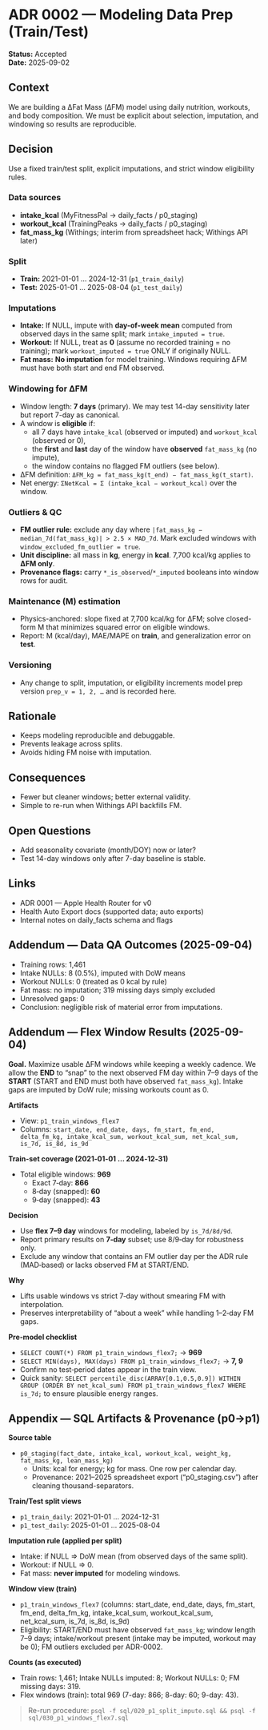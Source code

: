 # ADR 0002 — Modeling Data Prep (Train/Test)

**Status:** Accepted  
**Date:** 2025-09-02

## Context
We are building a ΔFat Mass (ΔFM) model using daily nutrition, workouts, and body composition. We must be explicit about selection, imputation, and windowing so results are reproducible.

## Decision
Use a fixed train/test split, explicit imputations, and strict window eligibility rules.

### Data sources
- **intake_kcal** (MyFitnessPal → daily_facts / p0_staging)
- **workout_kcal** (TrainingPeaks → daily_facts / p0_staging)
- **fat_mass_kg** (Withings; interim from spreadsheet hack; Withings API later)

### Split
- **Train:** 2021-01-01 … 2024-12-31 (`p1_train_daily`)
- **Test:**  2025-01-01 … 2025-08-04 (`p1_test_daily`)

### Imputations
- **Intake:** If NULL, impute with **day-of-week mean** computed from observed days in the same split; mark `intake_imputed = true`.
- **Workout:** If NULL, treat as **0** (assume no recorded training = no training); mark `workout_imputed = true` ONLY if originally NULL.
- **Fat mass:** **No imputation** for model training. Windows requiring ΔFM must have both start and end FM observed.

### Windowing for ΔFM
- Window length: **7 days** (primary). We may test 14-day sensitivity later but report 7-day as canonical.
- A window is **eligible** if:
  - all 7 days have `intake_kcal` (observed or imputed) and `workout_kcal` (observed or 0),
  - the **first** and **last** day of the window have **observed** `fat_mass_kg` (no impute),
  - the window contains no flagged FM outliers (see below).
- ΔFM definition: `ΔFM_kg = fat_mass_kg(t_end) − fat_mass_kg(t_start)`.
- Net energy: `ΣNetKcal = Σ (intake_kcal − workout_kcal)` over the window.

### Outliers & QC
- **FM outlier rule:** exclude any day where `|fat_mass_kg − median_7d(fat_mass_kg)| > 2.5 × MAD_7d`. Mark excluded windows with `window_excluded_fm_outlier = true`.
- **Unit discipline:** all mass in **kg**, energy in **kcal**. 7,700 kcal/kg applies to **ΔFM only**.
- **Provenance flags:** carry `*_is_observed`/`*_imputed` booleans into window rows for audit.

### Maintenance (M) estimation
- Physics-anchored: slope fixed at 7,700 kcal/kg for ΔFM; solve closed-form M that minimizes squared error on eligible windows.
- Report: M (kcal/day), MAE/MAPE on **train**, and generalization error on **test**.

### Versioning
- Any change to split, imputation, or eligibility increments model prep version `prep_v = 1, 2, …` and is recorded here.

## Rationale
- Keeps modeling reproducible and debuggable.
- Prevents leakage across splits.
- Avoids hiding FM noise with imputation.

## Consequences
- Fewer but cleaner windows; better external validity.
- Simple to re-run when Withings API backfills FM.

## Open Questions
- Add seasonality covariate (month/DOY) now or later?
- Test 14-day windows only after 7-day baseline is stable.

## Links
- ADR 0001 — Apple Health Router for v0
- Health Auto Export docs (supported data; auto exports)
- Internal notes on daily_facts schema and flags

## Addendum — Data QA Outcomes (2025-09-04)

- Training rows: 1,461  
- Intake NULLs: 8 (0.5%), imputed with DoW means  
- Workout NULLs: 0 (treated as 0 kcal by rule)  
- Fat mass: no imputation; 319 missing days simply excluded  
- Unresolved gaps: 0  
- Conclusion: negligible risk of material error from imputations.

## Addendum — Flex Window Results (2025-09-04)

**Goal.** Maximize usable ΔFM windows while keeping a weekly cadence. We allow the **END** to “snap” to the next observed FM day within 7–9 days of the **START** (START and END must both have observed `fat_mass_kg`). Intake gaps are imputed by DoW rule; missing workouts count as 0.

**Artifacts**
- View: `p1_train_windows_flex7`
- Columns: `start_date, end_date, days, fm_start, fm_end, delta_fm_kg, intake_kcal_sum, workout_kcal_sum, net_kcal_sum, is_7d, is_8d, is_9d`

**Train-set coverage (2021‑01‑01 … 2024‑12‑31)**
- Total eligible windows: **969**
  - Exact 7‑day: **866**
  - 8‑day (snapped): **60**
  - 9‑day (snapped): **43**

**Decision**
- Use **flex 7–9 day** windows for modeling, labeled by `is_7d/8d/9d`.
- Report primary results on **7‑day** subset; use 8/9‑day for robustness only.
- Exclude any window that contains an FM outlier day per the ADR rule (MAD‑based) or lacks observed FM at START/END.

**Why**
- Lifts usable windows vs strict 7‑day without smearing FM with interpolation.
- Preserves interpretability of “about a week” while handling 1–2‑day FM gaps.

**Pre‑model checklist**
- `SELECT COUNT(*) FROM p1_train_windows_flex7;` → **969**
- `SELECT MIN(days), MAX(days) FROM p1_train_windows_flex7;` → **7, 9**
- Confirm no test‑period dates appear in the train view.
- Quick sanity: `SELECT percentile_disc(ARRAY[0.1,0.5,0.9]) WITHIN GROUP (ORDER BY net_kcal_sum) FROM p1_train_windows_flex7 WHERE is_7d;` to ensure plausible energy ranges.

## Appendix — SQL Artifacts & Provenance (p0→p1)

**Source table**
- `p0_staging(fact_date, intake_kcal, workout_kcal, weight_kg, fat_mass_kg, lean_mass_kg)`
  - Units: kcal for energy; kg for mass. One row per calendar day.
  - Provenance: 2021–2025 spreadsheet export (“p0_staging.csv”) after cleaning thousand-separators.

**Train/Test split views**
- `p1_train_daily`: 2021-01-01 … 2024-12-31
- `p1_test_daily`:  2025-01-01 … 2025-08-04

**Imputation rule (applied per split)**
- Intake: if NULL ⇒ DoW mean (from observed days of the same split).
- Workout: if NULL ⇒ 0.
- Fat mass: **never imputed** for modeling windows.

**Window view (train)**
- `p1_train_windows_flex7` (columns: start_date, end_date, days, fm_start, fm_end, delta_fm_kg, intake_kcal_sum, workout_kcal_sum, net_kcal_sum, is_7d, is_8d, is_9d)
- Eligibility: START/END must have observed `fat_mass_kg`; window length 7–9 days; intake/workout present (intake may be imputed, workout may be 0); FM outliers excluded per ADR-0002.

**Counts (as executed)**
- Train rows: 1,461; Intake NULLs imputed: 8; Workout NULLs: 0; FM missing days: 319.
- Flex windows (train): total 969 (7-day: 866; 8-day: 60; 9-day: 43).

> Re-run procedure: `psql -f sql/020_p1_split_impute.sql && psql -f sql/030_p1_windows_flex7.sql`

